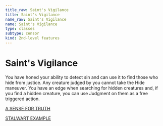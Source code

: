 ```yaml
---
title_raw: Saint's Vigilance
title: Saint's Vigilance
name_raw: Saint's Vigilance
name: Saint's Vigilance
type: classes
subtype: censor
kind: 2nd-level features
---
```


# Saint's Vigilance

You have honed your ability to detect sin and can use it to find those who hide from justice. Any creature judged by you cannot take the Hide maneuver. You have an edge when searching for hidden creatures and, if you find a hidden creature, you can use Judgment on them as a free triggered action.

[A SENSE FOR TRUTH](./A%20Sense%20For%20Truth.md)

[STALWART EXAMPLE](./Stalwart%20Example.md)
